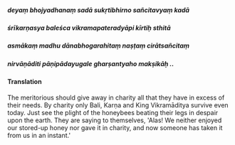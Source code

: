 ##### deyaṃ bhojyadhanaṃ sadā sukṛtibhirno sañcitavyaṃ kadā
##### śrīkarṇasya baleśca vikramapateradyāpi kīrtiḥ sthitā
##### asmākaṃ madhu dānabhogarahitaṃ naṣṭaṃ cirātsañcitaṃ
##### nirvāṇāditi pāṇipādayugale gharṣantyaho makṣikāḥ ..

#### Translation

The meritorious should give away in charity all that they have in excess of their needs. By charity only Bali, Karṇa and King Vikramāditya survive even today. Just see the plight of the honeybees beating their legs in despair upon the earth. They are saying to themselves, 'Alas! We neither enjoyed our stored-up honey nor gave it in charity, and now someone has taken it from us in an instant.'